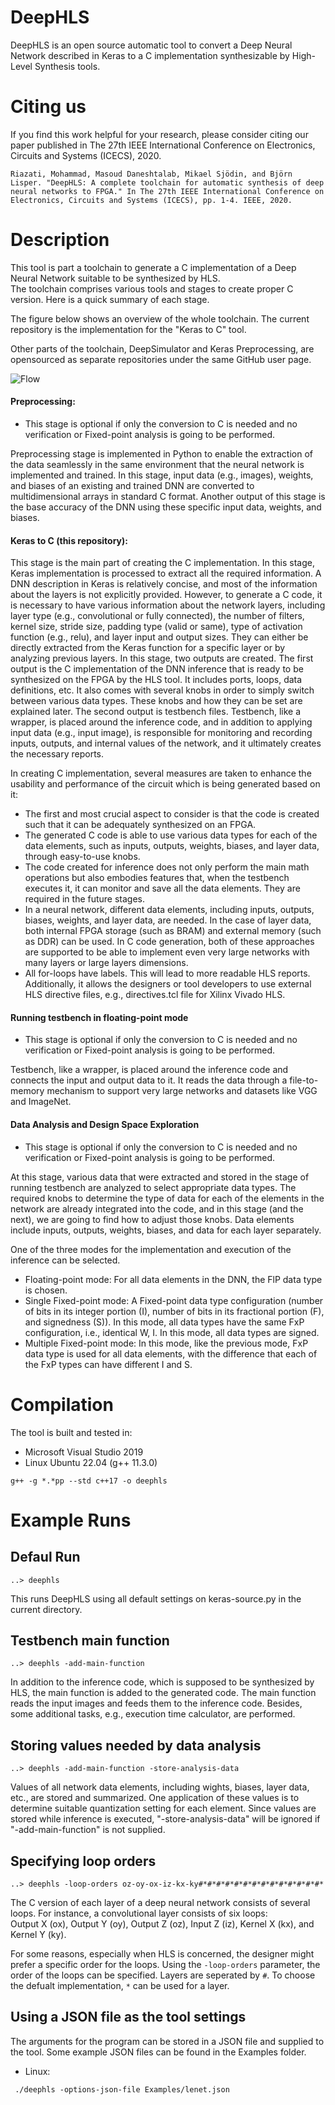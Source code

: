 
# DeepHLS
DeepHLS is an open source automatic tool to convert a Deep Neural Network described in Keras to a C implementation synthesizable by High-Level Synthesis tools. 

# Citing us
If you find this work helpful for your research, please consider citing our paper published in The 27th IEEE International Conference on Electronics, Circuits and Systems (ICECS), 2020.

```
Riazati, Mohammad, Masoud Daneshtalab, Mikael Sjödin, and Björn Lisper. "DeepHLS: A complete toolchain for automatic synthesis of deep neural networks to FPGA." In The 27th IEEE International Conference on Electronics, Circuits and Systems (ICECS), pp. 1-4. IEEE, 2020.
```

# Description
This tool is part a toolchain to generate a C implementation of a Deep Neural Network suitable to be synthesized by HLS.  
The toolchain comprises various tools and stages to create proper C version. Here is a quick summary of each stage.

The figure below shows an overview of the whole toolchain. The current repository is the implementation for the "Keras to C" tool.

Other parts of the toolchain, DeepSimulator and Keras Preprocessing, are opensourced as separate repositories under the same GitHub user page.

![Flow](Figures/flow.jpg "Flow")

#### Preprocessing:
* This stage is optional if only the conversion to C is needed and no verification or Fixed-point 
analysis is going to be performed.

Preprocessing stage is implemented in Python to enable the extraction of the data seamlessly
in the same environment that the neural network is implemented and trained. 
In this stage, input data (e.g., images), weights, and biases of an existing and trained DNN 
are converted to multidimensional arrays in standard C format. 
Another output of this stage is the base accuracy of the
DNN using these specific input data, weights, and biases.

#### Keras to C (this repository):
This stage is the main part of creating the C implementation. 
In this stage, Keras implementation is processed to extract all the required information. 
A DNN description in Keras is relatively concise, 
and most of the information about the layers is not explicitly provided. 
However, to generate a C code, it is necessary to have various information about the network layers, 
including layer type (e.g., convolutional or fully connected), 
the number of filters, kernel size, stride size, padding type (valid or same),
type of activation function (e.g., relu), and layer input and output sizes. 
They can either be directly extracted from the Keras function for a specific layer or by analyzing previous layers. 
In this stage, two outputs are created. The first output is the C implementation of the DNN inference that is ready to be synthesized on the FPGA by the HLS tool. It includes ports, loops, data definitions, etc. It also comes with several knobs in order to simply switch between various data types. These knobs and how they can be set are explained later. The second output is testbench files. Testbench, like a wrapper, is placed around the inference code, and in addition to applying input data (e.g., input image), is responsible for monitoring and recording inputs, outputs, and internal values of the network, and it ultimately creates the necessary reports.

In creating C implementation, several measures are taken to enhance the usability and performance of the circuit which is being generated based on it:
* The first and most crucial aspect to consider is that the code is created such that 
it can be adequately synthesized on an FPGA. 
* The generated C code is able to use various data types for each of the data elements, 
such as inputs, outputs, weights, biases, and layer data, through easy-to-use knobs.
* The code created for inference does not only perform the main math operations but also embodies features that, 
when the testbench executes it, it can monitor and save all the data elements. 
They are required in the future stages. 
* In a neural network, different data elements, including inputs, outputs, biases, weights, and layer data, are needed. 
In the case of layer data, both internal FPGA storage (such as BRAM) and external memory (such as DDR) can be used. 
In C code generation, both of these approaches are supported to be able to implement 
even very large networks with many layers or large layers dimensions.
* All for-loops have labels. This will lead to more readable HLS reports. 
Additionally, it allows the designers or tool developers to use external 
HLS directive files, e.g., directives.tcl file for Xilinx Vivado HLS.

#### Running testbench in floating-point mode
* This stage is optional if only the conversion to C is needed and no verification or Fixed-point 
analysis is going to be performed.

Testbench, like a wrapper, is placed around the inference code and connects the input and output data to it. 
It reads the data through a file-to-memory mechanism to support very large networks and datasets like VGG and ImageNet.

#### Data Analysis and Design Space Exploration
* This stage is optional if only the conversion to C is needed and no verification or Fixed-point 
analysis is going to be performed.

At this stage, various data that were extracted and stored in the stage of running testbench are analyzed 
to select appropriate data types. 
The required knobs to determine the type of data for each of the elements in the network 
are already integrated into the code, and in this stage (and the next), we are going to find how to adjust those knobs.
Data elements include inputs, outputs, weights, biases, and data for each layer separately.

One of the three modes for the implementation and execution of the inference can be selected.

* Floating-point mode: For all data elements in the DNN, the FlP data type is chosen.
* Single Fixed-point mode: A Fixed-point data type configuration 
(number of bits in its integer portion (I), number of bits in its fractional portion (F), and signedness (S)). 
In this mode, all data types have the same FxP configuration, i.e., identical W, I. 
In this mode, all data types are signed. 
* Multiple Fixed-point mode: In this mode, like the previous mode, FxP data type is used for all data elements, 
with the difference that each of the FxP types can have different I and S. 

# Compilation
The tool is built and tested in:
* Microsoft Visual Studio 2019 
* Linux Ubuntu 22.04 (g++ 11.3.0)

```
g++ -g *.*pp --std c++17 -o deephls
```

# Example Runs
## Defaul Run
```
..> deephls
```
This runs DeepHLS using all default settings on keras-source.py in the current directory.

## Testbench main function
```
..> deephls -add-main-function
```
In addition to the inference code, which is supposed to be synthesized by HLS, the main function is added to the generated code. The main function reads the input images and feeds them to the inference code. Besides, some additional tasks, e.g., execution time calculator, are performed.

## Storing values needed by data analysis 
```
..> deephls -add-main-function -store-analysis-data
```
Values of all network data elements, including wights, biases, layer data, etc., are stored and summarized. One application of these values is to determine suitable quantization setting for each element. Since values are stored while inference is executed, "-store-analysis-data" will be ignored if "-add-main-function" is not supplied.

## Specifying loop orders
```
..> deephls -loop-orders oz-oy-ox-iz-kx-ky#*#*#*#*#*#*#*#*#*#*#*#*#*#*
```
The C version of each layer of a deep neural network consists of several loops. For instance, a convolutional layer consists of six loops:  
Output X (ox), Output Y (oy), Output Z (oz), Input Z (iz), Kernel X (kx), and Kernel Y (ky). 

For some reasons, especially when HLS is concerned, the designer might prefer a specific order for the loops. Using the `-loop-orders` parameter, the order of the loops can be specified. Layers are seperated by ``#``. To choose the defualt implementation, `*` can be used for a layer.

## Using a JSON file as the tool settings
The arguments for the program can be stored in a JSON file and supplied to the tool. Some example JSON files can be found in the Examples folder.
* Linux:
```
 ./deephls -options-json-file Examples/lenet.json 
```
